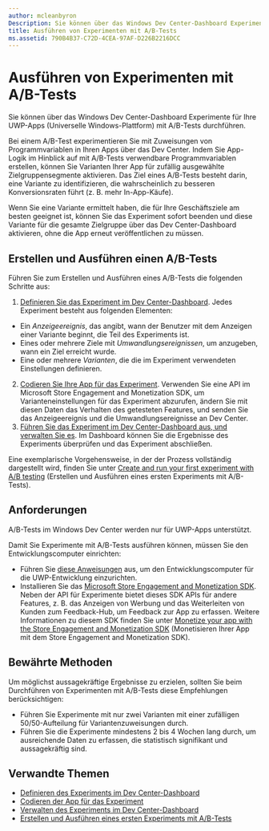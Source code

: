 ```yaml
---
author: mcleanbyron
Description: Sie können über das Windows Dev Center-Dashboard Experimente für Ihre UWP-Apps (Universelle Windows-Plattform) mit A/B-Tests durchführen.
title: Ausführen von Experimenten mit A/B-Tests
ms.assetid: 790B4B37-C72D-4CEA-97AF-D226B2216DCC
---
```


# Ausführen von Experimenten mit A/B-Tests

Sie können über das Windows Dev Center-Dashboard Experimente für Ihre UWP-Apps (Universelle Windows-Plattform) mit A/B-Tests durchführen.

Bei einem A/B-Test experimentieren Sie mit Zuweisungen von Programmvariablen in Ihren Apps über das Dev Center. Indem Sie App-Logik im Hinblick auf mit A/B-Tests verwendbare Programmvariablen erstellen, können Sie Varianten Ihrer App für zufällig ausgewählte Zielgruppensegmente aktivieren. Das Ziel eines A/B-Tests besteht darin, eine Variante zu identifizieren, die wahrscheinlich zu besseren Konversionsraten führt (z. B. mehr In-App-Käufe).

Wenn Sie eine Variante ermittelt haben, die für Ihre Geschäftsziele am besten geeignet ist, können Sie das Experiment sofort beenden und diese Variante für die gesamte Zielgruppe über das Dev Center-Dashboard aktivieren, ohne die App erneut veröffentlichen zu müssen.

## Erstellen und Ausführen einen A/B-Tests

Führen Sie zum Erstellen und Ausführen eines A/B-Tests die folgenden Schritte aus:

1. [Definieren Sie das Experiment im Dev Center-Dashboard](define-your-experiment-in-the-dev-center-dashboard.md). Jedes Experiment besteht aus folgenden Elementen:
  * Ein *Anzeigeereignis*, das angibt, wann der Benutzer mit dem Anzeigen einer Variante beginnt, die Teil des Experiments ist.
  * Eines oder mehrere Ziele mit *Umwandlungsereignissen*, um anzugeben, wann ein Ziel erreicht wurde.
  * Eine oder mehrere *Varianten*, die die im Experiment verwendeten Einstellungen definieren.
2. [Codieren Sie Ihre App für das Experiment](code-your-experiment-in-your-app.md). Verwenden Sie eine API im Microsoft Store Engagement and Monetization SDK, um Varianteneinstellungen für das Experiment abzurufen, ändern Sie mit diesen Daten das Verhalten des getesteten Features, und senden Sie das Anzeigeereignis und die Umwandlungsereignisse an Dev Center.
3. [Führen Sie das Experiment im Dev Center-Dashboard aus, und verwalten Sie es](manage-your-experiment.md). Im Dashboard können Sie die Ergebnisse des Experiments überprüfen und das Experiment abschließen.

Eine exemplarische Vorgehensweise, in der der Prozess vollständig dargestellt wird, finden Sie unter [Create and run your first experiment with A/B testing](create-and-run-your-first-experiment-with-a-b-testing.md) (Erstellen und Ausführen eines ersten Experiments mit A/B-Tests).

## Anforderungen

A/B-Tests im Windows Dev Center werden nur für UWP-Apps unterstützt.

Damit Sie Experimente mit A/B-Tests ausführen können, müssen Sie den Entwicklungscomputer einrichten:

* Führen Sie [diese Anweisungen](../get-started/get-set-up.md) aus, um den Entwicklungscomputer für die UWP-Entwicklung einzurichten.
* Installieren Sie das [Microsoft Store Engagement and Monetization SDK](http://aka.ms/store-em-sdk). Neben der API für Experimente bietet dieses SDK APIs für andere Features, z. B. das Anzeigen von Werbung und das Weiterleiten von Kunden zum Feedback-Hub, um Feedback zur App zu erfassen. Weitere Informationen zu diesem SDK finden Sie unter [Monetize your app with the Store Engagement and Monetization SDK](monetize-your-app-with-the-microsoft-store-engagement-and-monetization-sdk.md) (Monetisieren Ihrer App mit dem Store Engagement and Monetization SDK).

## Bewährte Methoden

Um möglichst aussagekräftige Ergebnisse zu erzielen, sollten Sie beim Durchführen von Experimenten mit A/B-Tests diese Empfehlungen berücksichtigen:

* Führen Sie Experimente mit nur zwei Varianten mit einer zufälligen 50/50-Aufteilung für Variantenzuweisungen durch.
* Führen Sie die Experimente mindestens 2 bis 4 Wochen lang durch, um ausreichende Daten zu erfassen, die statistisch signifikant und aussagekräftig sind.

## Verwandte Themen

* [Definieren des Experiments im Dev Center-Dashboard](define-your-experiment-in-the-dev-center-dashboard.md)
* [Codieren der App für das Experiment](code-your-experiment-in-your-app.md)
* [Verwalten des Experiments im Dev Center-Dashboard](manage-your-experiment.md)
* [Erstellen und Ausführen eines ersten Experiments mit A/B-Tests](create-and-run-your-first-experiment-with-a-b-testing.md)


<!--HONumber=May16_HO2-->


